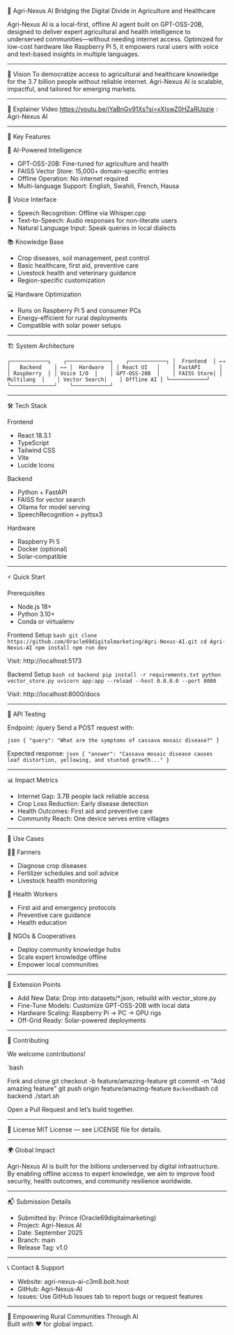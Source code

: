 🌾 Agri-Nexus AI
Bridging the Digital Divide in Agriculture and Healthcare

Agri-Nexus AI is a local-first, offline AI agent built on GPT-OSS-20B, designed to deliver expert agricultural and health intelligence to underserved communities—without needing internet access. Optimized for low-cost hardware like Raspberry Pi 5, it empowers rural users with voice and text-based insights in multiple languages.

---

🎯 Vision
To democratize access to agricultural and healthcare knowledge for the 3.7 billion people without reliable internet. Agri-Nexus AI is scalable, impactful, and tailored for emerging markets.

---

🚀 Explainer Video https://youtu.be/jYaBnGv91Xs?si=xXIswZ0HZaRUpzie
: Agri-Nexus AI

---

🌟 Key Features

🤖 AI-Powered Intelligence
- GPT-OSS-20B: Fine-tuned for agriculture and health  
- FAISS Vector Store: 15,000+ domain-specific entries  
- Offline Operation: No internet required  
- Multi-language Support: English, Swahili, French, Hausa  

🎤 Voice Interface
- Speech Recognition: Offline via Whisper.cpp  
- Text-to-Speech: Audio responses for non-literate users  
- Natural Language Input: Speak queries in local dialects  

📚 Knowledge Base
- Crop diseases, soil management, pest control  
- Basic healthcare, first aid, preventive care  
- Livestock health and veterinary guidance  
- Region-specific customization  

💻 Hardware Optimization
- Runs on Raspberry Pi 5 and consumer PCs  
- Energy-efficient for rural deployments  
- Compatible with solar power setups  

---

🏗️ System Architecture

`
┌────────────┐    ┌──────────────┐    ┌────────────┐
│  Frontend  │ ←→ │   Backend    │ ←→ │  Hardware  │
│ React UI   │    │ FastAPI      │    │ Raspberry  │
│ Voice I/O  │    │ GPT-OSS-20B  │    │ FAISS Store│
│ Multilang  │    │ Vector Search│    │ Offline AI │
└────────────┘    └──────────────┘    └────────────┘
`

---

🛠️ Tech Stack

Frontend
- React 18.3.1  
- TypeScript  
- Tailwind CSS  
- Vite  
- Lucide Icons  

Backend
- Python + FastAPI  
- FAISS for vector search  
- Ollama for model serving  
- SpeechRecognition + pyttsx3  

Hardware
- Raspberry Pi 5  
- Docker (optional)  
- Solar-compatible  

---

⚡ Quick Start

Prerequisites
- Node.js 18+  
- Python 3.10+  
- Conda or virtualenv  

Frontend Setup
`bash
git clone https://github.com/Oracle69digitalmarketing/Agri-Nexus-AI.git
cd Agri-Nexus-AI
npm install
npm run dev
`

Visit: http://localhost:5173

Backend Setup
`bash
cd backend
pip install -r requirements.txt
python vector_store.py
uvicorn app:app --reload --host 0.0.0.0 --port 8000
`

Visit: http://localhost:8000/docs

---

🧪 API Testing

Endpoint: /query
Send a POST request with:

`json
{
  "query": "What are the symptoms of cassava mosaic disease?"
}
`

Expected response:
`json
{
  "answer": "Cassava mosaic disease causes leaf distortion, yellowing, and stunted growth..."
}
`

---

📊 Impact Metrics

- Internet Gap: 3.7B people lack reliable access  
- Crop Loss Reduction: Early disease detection  
- Health Outcomes: First aid and preventive care  
- Community Reach: One device serves entire villages  

---

🎯 Use Cases

👩‍🌾 Farmers
- Diagnose crop diseases  
- Fertilizer schedules and soil advice  
- Livestock health monitoring  

🏥 Health Workers
- First aid and emergency protocols  
- Preventive care guidance  
- Health education  

🏢 NGOs & Cooperatives
- Deploy community knowledge hubs  
- Scale expert knowledge offline  
- Empower local communities  

---

🔧 Extension Points

- Add New Data: Drop into datasets/*.json, rebuild with vector_store.py  
- Fine-Tune Models: Customize GPT-OSS-20B with local data  
- Hardware Scaling: Raspberry Pi → PC → GPU rigs  
- Off-Grid Ready: Solar-powered deployments  

---

🤝 Contributing

We welcome contributions!  

`bash

Fork and clone
git checkout -b feature/amazing-feature
git commit -m "Add amazing feature"
git push origin feature/amazing-feature
`
Backend
`bash
cd backend
./start.sh

Open a Pull Request and let’s build together.

---

📄 License
MIT License — see LICENSE file for details.

---

🌍 Global Impact

Agri-Nexus AI is built for the billions underserved by digital infrastructure. By enabling offline access to expert knowledge, we aim to improve food security, health outcomes, and community resilience worldwide.

---

📬 Submission Details

- Submitted by: Prince (Oracle69digitalmarketing)  
- Project: Agri-Nexus AI  
- Date: September 2025  
- Branch: main  
- Release Tag: v1.0  

---

📞 Contact & Support

- Website: agri-nexus-ai-c3m8.bolt.host  
- GitHub: Agri-Nexus-AI  
- Issues: Use GitHub Issues tab to report bugs or request features  

---

🌾 Empowering Rural Communities Through AI  
Built with ❤️ for global impact.
